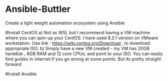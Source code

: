 # Ansible-Buttler
Create a light weight automation ecosystem using Ansible

#Install CentOS 
a) Not as WSL but I recommend having a VM machine where you can spin-up your CentOS. I have used 8.3.1 version on VMware workstation.
Use link : https://wiki.centos.org/Download , to download appropriate ISO.
b) Simply have a new VM created - my VM has 20GB harddisk , 8GB RAM and 12 core CPUs; and point to your ISO. You can easily find guides in internet if you go wrong at some points.
But its pretty straight forward

#Install Ansible 


